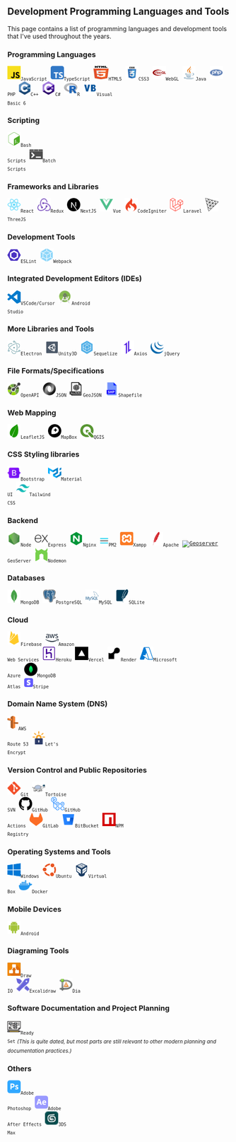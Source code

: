 ## Development Programming Languages and Tools

This page contains a list of programming languages and development tools that I've used throughout the years.

### Programming Languages

<code><a href="https://developer.mozilla.org/en-US/docs/Web/JavaScript"><img height="30" alt="Javascript" title="Javascript" src="icons/javascript.svg"/></a><sub>JavaScript</sub></code>&nbsp;
<code><a href="https://www.typescriptlang.org/"><img height="30" alt="TypeScript" title="TypeScript" src="icons/typescript.svg"/></a><sub>TypeScript</sub></code>&nbsp;
<code><a href="https://en.wikipedia.org/wiki/HTML5"><img height="30" width="34" alt="HTML5" title="HTML5" src="icons/html5.svg"></a><sub>HTML5</sub></code>&nbsp;
<code><a href="https://en.wikipedia.org/wiki/CSS"><img height="30" alt="CSS3" title="CSS3" src="icons/css.svg"></a><sub>CSS3</sub></code>&nbsp;
<code><a href="https://get.webgl.org/"><img height="30" alt="WebGL" title="WebGL" src="icons/webgl.svg"></a><sub>WebGL</sub></code>&nbsp;
<code><a href="https://www.java.com/en/"><img height="30" alt="Java" title="Java" src="icons/java.svg"/></a><sub>Java</sub></code>&nbsp;
<code><a href="https://www.php.net/"><img height="30" alt="PHP" title="PHP" src="icons/php.svg"/></a><sub>PHP</sub></code>&nbsp;
<code><a href="https://en.wikipedia.org/wiki/C%2B%2B"><img height="30" alt="C++" title="C++" src="icons/cpp.svg"></a><sub>C++</sub></code>&nbsp;
<code><a href="https://learn.microsoft.com/en-us/visualstudio/get-started/csharp/?view=vs-2022"><img height="30" alt="C#" title="C#" src="icons/c-sharp.svg"/></a><sub>C#</sub></code>&nbsp;
<code><a href="https://www.r-project.org/"><img height="30" alt="R" title="R" src="icons/r.svg"></a><sub>R</sub></code>&nbsp;
<code><a href="https://learn.microsoft.com/en-us/previous-versions/visualstudio/visual-basic-6/visual-basic-6.0-documentation"><img height="30" alt="Visual Basic 6" title="Visual Basic 6" src="icons/visual-basic.svg"/></a><sub>Visual Basic 6</sub></code>

### Scripting

<code><a href="https://en.wikipedia.org/wiki/Bash_(Unix_shell)"><img height="30" alt="Bash scripts" title="Bash scripts" src="icons/bash.svg"></a><sub>Bash Scripts</sub></code>&nbsp;
<code><a href="https://en.wikipedia.org/wiki/Batch_file"><img height="30" alt="Batch scripts" title="Batch scripts" src="icons/windowsterminal.svg"></a><sub>Batch Scripts</sub></code>&nbsp;

### Frameworks and Libraries

<code><a href="https://reactjs.org/docs/create-a-new-react-app.html"><img height="30" alt="React" title="React" src="icons/react-original.svg"/></a><sub>React</sub></code>&nbsp;
<code><a href="https://redux-toolkit.js.org/"><img height="30" alt="Redux" title="Redux" src="icons/redux.svg"/></a><sub>Redux</sub></code>&nbsp;
<code><a href="https://nextjs.org/"><img height="30" alt="NextJS" title="NextJS" src="icons/nextjs.svg"/></a><sub>NextJS</sub></code>&nbsp;
<code><a href="https://vuejs.org/"><img height="30" alt="VueJS" title="VueJS" src="icons/vue.svg"/></a><sub>Vue</sub></code>&nbsp;
<code><a href="https://codeigniter.com/"><img height="30" alt="Codeigniter" title="Codeigniter" src="icons/codeigniter.svg"/></a><sub>CodeIgniter</sub></code>&nbsp;
<code><a href="https://laravel.com/"><img height="30" alt="Laravel" title="Laravel" src="icons/laravel.svg"/></a><sub>Laravel</sub></code>&nbsp;
<code><a href="https://threejs.org/"><img height="30" alt="ThreeJS" title="ThreeJS" src="icons/threejs.svg"/></a><sub>ThreeJS</sub></code>&nbsp;

### Development Tools

<code><a href="https://eslint.org/"><img height="30" alt="ESLint" title="ESLint" src="icons/eslint.svg"/></a><sub>ESLint</sub></code>&nbsp;
<code><a href="https://webpack.js.org/"><img height="30" alt="Webpack" title="Webpack" src="icons/webpack.svg"/></a><sub>Webpack</sub></code>&nbsp;

### Integrated Development Editors (IDEs)
<code><a href="https://code.visualstudio.com/"><img height="30" alt="Visual Studio Code" title="Visual Studio Code" src="icons/vscode.svg"/></a><sub>VSCode/Cursor</sub></code>&nbsp;
<code><a href="https://developer.android.com/"><img height="30" alt="Android Studio" title="Android Studio" src="icons/android-studio.svg"/></a><sub>Android Studio</sub></code>&nbsp;

### More Libraries and Tools

<code><a href="https://www.electronjs.org/"><img height="30" alt="Electron" title="Electron" src="icons/electron.svg"/></a><sub>Electron</sub></code>&nbsp;
<code><a href="https://unity.com/"><img height="30" alt="Unity3D" title="Unity3D" src="icons/unity3d.svg"/></a><sub>Unity3D</sub></code>&nbsp;
<code><a href="https://sequelize.org/"><img height="30" alt="Sequelize" title="Sequelize" src="icons/sequelize.svg"/></a><sub>Sequelize</sub></code>&nbsp;
<code><a href="https://axios-http.com/"><img height="30" alt="Axios" title="Axios" src="icons/axios.svg"/></a><sub>Axios</sub></code>&nbsp;
<code><a href="https://jquery.com/"><img height="30" alt="JQuery" title="JQuery" src="icons/jquery.svg"/></a><sub>jQuery</sub></code>&nbsp;

### File Formats/Specifications

<code><a href="https://spec.openapis.org/oas/latest.html"><img height="30" alt="OpenAPI" title="OpenAPI" src="icons/openapi.svg"/></a><sub>OpenAPI</sub></code>&nbsp;
<code><a href="https://www.json.org/json-en.html"><img height="30" alt="JSON" title="JSON" src="icons/json.svg"/></a><sub>JSON</sub></code>&nbsp;
<code><a href="https://en.wikipedia.org/wiki/GeoJSON"><img height="30" title="GeoJSON" alt="GeoJSON" src="icons/geojson.svg"/></a><sub>GeoJSON</sub></code>&nbsp;
<code><a href="https://en.wikipedia.org/wiki/Shapefile"><img height="30" title="Shapefile" alt="Shapefile" src="icons/shapefile.svg"/></a><sub>Shapefile</sub></code>&nbsp;

### Web Mapping

<code><a href="https://leafletjs.com/"><img height="30" alt="Leaflet" title="Leaflet" src="icons/leaflet.svg"/></a><sub>LeafletJS</sub></code>&nbsp;
<code><a href="https://www.mapbox.com/"><img height="30" alt="MapBox" title="MapBox" src="icons/mapbox.svg"/></a><sub>MapBox</sub></code>&nbsp;
<code><a href="https://qgis.org/en/site/"><img height="30" alt="QGIS" title="QGIS" src="icons/qgis.svg"/></a><sub>QGIS</sub></code>&nbsp;

### CSS Styling libraries

<code><a href="https://getbootstrap.com/"><img height="30" alt="Bootstrap" title="Bootstrap" src="icons/bootstrap.svg"/></a><sub>Bootstrap</sub></code>&nbsp;
<code><a href="https://mui.com/material-ui/"><img height="30" alt="Material UI" title="Material UI" src="icons/material-ui.svg"/></a><sub>Material UI</sub></code>&nbsp;
<code><a href="https://tailwindcss.com/"><img height="30" alt="Tailwind CSS" title="Tailwind CSS" src="icons/tailwind-css.svg"/></a><sub>Tailwind CSS</sub></code>&nbsp;

### Backend

<code><a href="https://nodejs.org/en/"><img height="30" alt="NodeJS" title="NodeJS" src="icons/nodejs2.svg"/></a><sub>Node</sub></code>&nbsp;
<code><a href="https://expressjs.com/"><img height="30" alt="ExpressJS" title="ExpressJS" src="icons/express.svg"/></a><sub>Express</sub></code>&nbsp;
<code><a href="https://www.nginx.com/"><img height="30" alt="Nginx" title="Nginx" src="icons/nginx.svg"/></a><sub>Nginx</sub></code>&nbsp;
<code><a href="https://pm2.io/"><img height="20" alt="PM2" title="PM2" src="icons/pm2.svg"/></a><sub>PM2</sub></code>&nbsp;
<code><a href="https://www.apachefriends.org/"><img height="30" alt="XAMPP" title="XAMPP" src="icons/xampp.svg"/></a><sub>Xampp</sub></code>&nbsp;
<code><a href="https://httpd.apache.org/"><img height="30" alt="Apache" title="Apache" src="icons/apache.svg"/></a><sub>Apache</sub></code>&nbsp;
<code><a href="https://geoserver.org/"><img height="30" alt="Geoserver" title="Geoserver" src="icons/geoserver.ico"/></a><sub>GeoServer</sub></code>&nbsp;
<code><a href="https://nodemon.io/"><img height="30" alt="Nodemon" title="Nodemon" src="icons/nodemon.svg"/></a><sub>Nodemon</sub></code>&nbsp;

### Databases

<code><a href="https://www.mongodb.com/"><img height="30" alt="MongoDB" title="MongoDB" src="icons/mongodb.svg"/></a><sub>MongoDB</sub></code>&nbsp;
<code><a href="https://www.postgresql.org/"><img height="30" alt="PostgreSQL" title="PostgreSQL" src="icons/postgresql.svg"/></a><sub>PostgreSQL</sub></code>&nbsp;
<code><a href="https://www.mysql.com/"><img height="30" alt="MySQL" title="MySQL" src="icons/mysql.svg"/></a><sub>MySQL</sub></code>&nbsp;
<code><a href="https://www.sqlite.org/index.html"><img height="30" alt="SQLite" title="SQLite" src="icons/sqlite.svg"/></a><sub>SQLite</sub></code>&nbsp;

### Cloud

<code><a href="https://firebase.google.com/"><img height="30" alt="Firebase" title="Firebase" src="icons/firebase.svg"/></a><sub>Firebase</sub></code>&nbsp;
<code><a href="https://aws.amazon.com/"><img height="30" alt="Amazon Web Services" title="Amazon Web Services" src="icons/aws.svg"/></a><sub>Amazon Web Services</sub></code>&nbsp;
<code><a href="https://www.heroku.com/"><img height="30" alt="Heroku" title="Heroku" src="icons/heroku.svg"/></a><sub>Heroku</sub></code>&nbsp;
<code><a href="https://vercel.com/"><img height="30" alt="Vercel" title="Vercel" src="icons/vercel.png"/></a><sub>Vercel</sub></code>&nbsp;
<code><a href="https://render.com/"><img height="30" alt="Render" title="Render" src="icons/render.svg"/></a><sub>Render</sub></code>&nbsp;
<code><a href="https://azure.microsoft.com/en-us"><img height="30" alt="Microsoft Azure" title="Microsoft Azure" src="icons/microsoft-azure.svg"/></a><sub>Microsoft Azure</sub></code>&nbsp;
<code><a href="https://www.mongodb.com/"><img height="30" alt="MongoDB Atlas" title="MongoDB Atlas" src="icons/mongodb-atlas.svg"/></a><sub>MongoDB Atlas</sub></code>&nbsp;
<code><a href="https://stripe.com/"><img height="20" alt="Stripe" title="Stripe" src="icons/stripe.svg"/></a><sub>Stripe</sub></code>&nbsp;

### Domain Name System (DNS)

<code><a href="https://aws.amazon.com/route53/"><img height="30" alt="AWS Route 53" title="AWS Route 53" src="icons/aws-route53.svg"/></a><sub>AWS Route 53</sub></code>&nbsp;
<code><a href="https://letsencrypt.org/"><img height="30" alt="Let's Encrypt" title="Let's Encrypt" src="icons/lets-encrypt.svg"/></a><sub>Let's Encrypt</sub></code>&nbsp;

### Version Control and Public Repositories

<code><a href="https://git-scm.com/"><img height="30" alt="Git" title="Git" src="icons/git-original.svg"/></a><sub>Git</sub></code>&nbsp;
<code><a href="https://tortoisesvn.net/"><img height="30" alt="Tortoise SVN" title="Tortoise SVN" src="icons/tortoise-svn.png"/></a><sub>Tortoise SVN</sub></code>&nbsp;
<code><a href="https://github.com/"><img height="30" alt="Github" title="Github" src="icons/github.svg"/></a><sub>GitHub</sub></code>&nbsp;
<code><a href="https://github.com/features/actions"><img height="30" alt="Github Actions" title="Github Actions" src="icons/gh-actions.svg"/></a><sub>GitHub Actions</sub></code>&nbsp;
<code><a href="https://about.gitlab.com/"><img height="30" alt="Gitlab" title="Gitlab" src="icons/gitlab.svg"/></a><sub>GitLab</sub></code>&nbsp;
<code><a href="https://bitbucket.org/"><img height="30" alt="BitBucket" title="BitBucket" src="icons/bitbucket.svg"/></a><sub>BitBucket</sub></code>&nbsp;
<code><a href="https://www.npmjs.com/package/hili-lipsum"><img height="30" alt="NPM Registry" title="NPM Registry" src="icons/npm-registry.svg"/></a><sub>NPM Registry</sub></code>&nbsp;

### Operating Systems and Tools

<code><a href="https://www.microsoft.com/en-ph/"><img height="30" alt="Windows" title="Windows" src="icons/windows.svg"/></a><sub>Windows</sub></code>&nbsp;
<code><a href="https://ubuntu.com/"><img height="30" alt="Ubuntu" title="Ubuntu" src="icons/ubuntu.svg"/></a><sub>Ubuntu</sub></code>&nbsp;
<code><a href="https://www.virtualbox.org/"><img height="30" alt="Oracle Virtual Box" title="Oracle Virtual Box" src="icons/virtualbox.svg"/></a><sub>Virtual Box</sub></code>&nbsp;
<code><a href="https://www.docker.com/"><img height="30" alt="Docker" title="Docker" src="icons/docker.svg"/></a><sub>Docker</sub></code>&nbsp;

### Mobile Devices

<code><a href="https://www.android.com/"><img height="30" alt="Android" title="Android" src="icons/android.svg"/></a><sub>Android</sub></code>&nbsp;

### Diagraming Tools

<code><a href="https://app.diagrams.net/"><img height="30" alt="Draw IO" title="Draw IO" src="icons/drawio.svg"/></a><sub>Draw IO</sub></code>&nbsp;
<code><a href="https://excalidraw.com/"><img height="30" alt="Excalidraw" title="Excalidraw" src="icons/excalidraw.svg"/></a><sub>Excalidraw</sub></code>&nbsp;
<code><a href="https://sourceforge.net/projects/dia-installer/"><img height="30" alt="Dia" title="Dia" src="icons/dia.svg"/></a><sub>Dia</sub></code>

### Software Documentation and Project Planning

<code><a href="https://www.readysetpro.com/"><img height="30" alt="Ready Set" title="Ready Set" src="icons/planning.svg"/></a><sub>Ready Set</sub></code> <sub>_(This is quite dated, but most parts are still relevant to other modern planning and documentation practices.)_</sub>

### Others

<code><a href="https://www.adobe.com/ph_en/products/photoshop.html"><img height="30" alt="Adobe Photoshop" title="Adobe Photoshop" src="icons/adobe-photoshop.svg"/></a><sub>Adobe Photoshop</sub></code>&nbsp;
<code><a href="https://www.adobe.com/ph_en/products/aftereffects.html"><img height="30" alt="Adobe After Effects" title="Adobe After Effects" src="icons/adobe-ae.svg"/></a><sub>Adobe After Effects</sub></code>&nbsp;
<code><a href="https://asean.autodesk.com/products/3ds-max/overview?term=1-YEAR&tab=subscription"><img height="30" title="3DS Max" alt="3DS Max" src="icons/3dsmax.png"/></a><sub>3DS Max</sub></code>&nbsp;